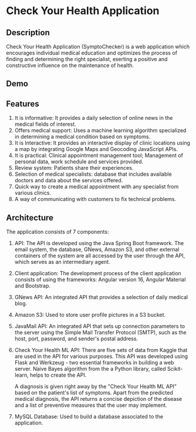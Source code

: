 # Check Your Health Application

## Description
Check Your Health Application (SymptoChecker) is a web application which encourages individual medical education and optimizes the process of finding and determining the right specialist, exerting a positive and constructive influence on the maintenance of health.

## Demo

## Features
1. It is informative: It provides a daily selection of online news in the medical fields of interest.
2. Offers medical support: Uses a machine learning algorithm specialized in determining a medical condition based on symptoms.
3. It is Interactive: It provides an interactive display of clinic locations using a map by integrating Google Maps and Geocoding JavaScript APIs.
4. It is practical: Clinical appointment management tool; Management of personal data, work schedule and services provided.
5. Review system: Patients share their experiences.
6. Selection of medical specialists: database that includes available doctors and data about the services offered.
7. Quick way to create a medical appointment with any specialist from various clinics.
8. A way of communicating with customers to fix technical problems.

## Architecture

The application consists of 7 components:
1. API: The API is developed using the Java Spring Boot framework. The email system, the database, GNews, Amazon S3, and other external containers of the system are all accessed by the user through the API, which serves as an intermediary agent.
2. Client application: The development process of the client application consists of using the frameworks: Angular version 16, Angular Material and Bootstrap.
3. GNews API: An integrated API that provides a selection of daily medical blog. 
4. Amazon S3: Used to store user profile pictures in a S3 bucket.
5. JavaMail API: An integrated API that sets up connection parameters to the server using the Simple Mail Transfer Protocol (SMTP), such as the host, port, password, and sender's postal address.
6. Check Your Health ML API: There are five sets of data from Kaggle that are used in the API for various purposes. This API was developed using Flask and Werkzeug - two essential frameworks in building a web server. Naive Bayes algorithm from the a Python library, called Scikit-learn, helps to create the API.
   
    A diagnosis is given right away by the "Check Your Health ML API" based on the patient's list of symptoms. Apart from the predicted medical diagnosis, the API returns a concise depiction of the disease and a list of preventive measures that the user may implement.

7. MySQL Database: Used to build a database associated to the application.


